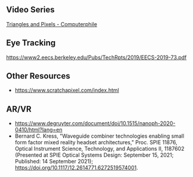## Video Series

[Triangles and Pixels - Computerphile](https://www.youtube.com/playlist?list=PLzH6n4zXuckrPkEUK5iMQrQyvj9Z6WCrm)

## Eye Tracking
https://www2.eecs.berkeley.edu/Pubs/TechRpts/2019/EECS-2019-73.pdf

## Other Resources
- https://www.scratchapixel.com/index.html

## AR/VR

- https://www.degruyter.com/document/doi/10.1515/nanoph-2020-0410/html?lang=en
- Bernard C. Kress, "Waveguide combiner technologies enabling small form factor mixed reality headset architectures," Proc. SPIE 11876, Optical Instrument Science, Technology, and Applications II, 1187602 (Presented at SPIE Optical Systems Design: September 15, 2021; Published: 14 September 2021); https://doi.org/10.1117/12.2614771.6272519574001.
